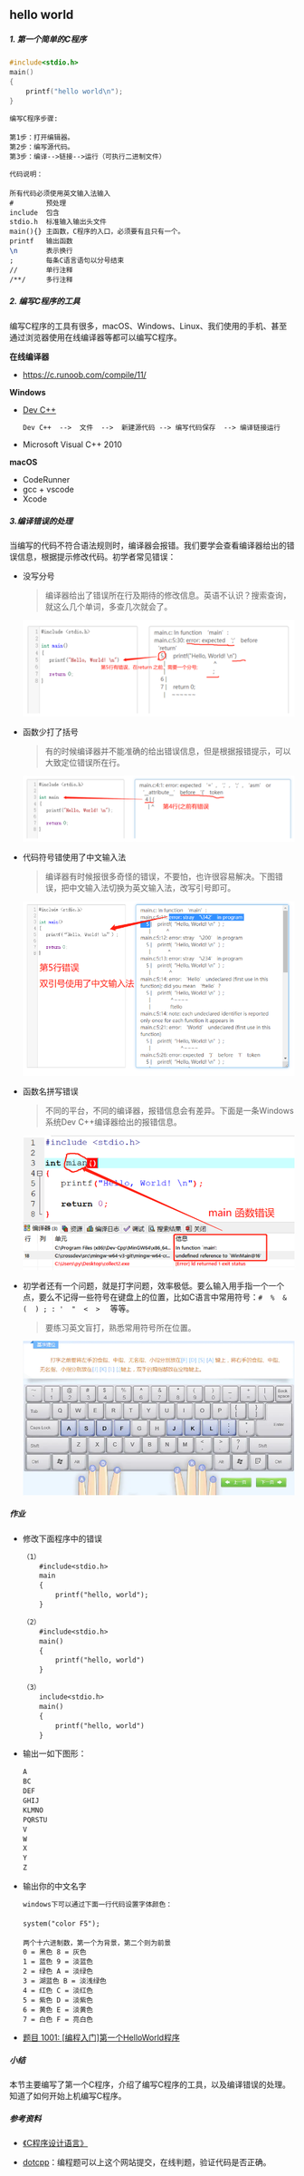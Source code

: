 ## hello world

##### 1. 第一个简单的C程序

```c
#include<stdio.h>
main()
{
    printf("hello world\n");
}
```

```tex
编写C程序步骤:

第1步：打开编辑器。
第2步：编写源代码。
第3步：编译-->链接-->运行（可执行二进制文件）
```

```tex
代码说明：

所有代码必须使用英文输入法输入
#        预处理
include  包含
stdio.h  标准输入输出头文件
main(){} 主函数，C程序的入口，必须要有且只有一个。
printf   输出函数
\n       表示换行
;        每条C语言语句以分号结束
//       单行注释 
/**/     多行注释

```



##### 2. 编写C程序的工具

编写C程序的工具有很多，macOS、Windows、Linux、我们使用的手机、甚至通过浏览器使用在线编译器等都可以编写C程序。

**在线编译器**

- https://c.runoob.com/compile/11/

**Windows**

- [Dev C++](https://bloodshed-dev-c.en.softonic.com/) 

  ```tex
  Dev C++  -->  文件  -->  新建源代码 --> 编写代码保存  --> 编译链接运行
  ```

- Microsoft Visual C++ 2010 

**macOS**

- CodeRunner
- gcc + vscode
- Xcode



##### 3.编译错误的处理

当编写的代码不符合语法规则时，编译器会报错。我们要学会查看编译器给出的错误信息，根据提示修改代码。初学者常见错误：

- 没写分号

  > 编译器给出了错误所在行及期待的修改信息。英语不认识？搜索查询，就这么几个单词，多查几次就会了。

  <img src=".\images\debugerror.png" alt="image-20211209095835237" style="zoom:60%;" />

  

- 函数少打了括号

  > 有的时候编译器并不能准确的给出错误信息，但是根据报错提示，可以大致定位错误所在行。

  <img src=".\images\functionerror.png" alt="image-20211209103446412" style="zoom:680%;" />

  

- 代码符号错使用了中文输入法

  > 编译器有时候报很多奇怪的错误，不要怕，也许很容易解决。下图错误，把中文输入法切换为英文输入法，改写引号即可。

  <img src=".\images\shurufaerror.png" alt="image-20211209104802390" style="zoom:90%;" />

- 函数名拼写错误

  > 不同的平台，不同的编译器，报错信息会有差异。下面是一条Windows系统Dev C++编译器给出的报错信息。

  <img src=".\images\mainerror.png" alt="image-20211209102933736" style="zoom:60%;" />

  

- 初学者还有一个问题，就是打字问题，效率极低。要么输入用手指一个一个点，要么不记得一些符号在键盘上的位置，比如C语言中常用符号：`#  %  &  (  ) ; : '  "  <  >  ` 等等。

  > 要练习英文盲打，熟悉常用符号所在位置。

  <img src=".\images\打字" alt="img" style="zoom:70%;" />



##### 作业

- 修改下面程序中的错误

  ```tex
  （1）
      #include<stdio.h>
      main
      {
          printf("hello, world");
      }
  ```

  ```tex
  （2）
      #include<stdio.h>
      main()
      {
          printf("hello, world")
      }
  ```

  ```tex
  （3）
      include<stdio.h>
      main()
      {
          printf("hello, world")
      }
  ```

- 输出一如下图形：

  ```tex
  A
  BC
  DEF
  GHIJ
  KLMNO
  PQRSTU
  V
  W
  X
  Y
  Z
  ```

- 输出你的中文名字

  ```tex
  windows下可以通过下面一行代码设置字体颜色：
  
  system("color F5"); 
  
  两个十六进制数，第一个为背景，第二个则为前景
  0 = 黑色 8 = 灰色
  1 = 蓝色 9 = 淡蓝色
  2 = 绿色 A = 淡绿色
  3 = 湖蓝色 B = 淡浅绿色
  4 = 红色 C = 淡红色
  5 = 紫色 D = 淡紫色
  6 = 黄色 E = 淡黄色
  7 = 白色 F = 亮白色
  ```

- [题目 1001: [编程入门]第一个HelloWorld程序](https://www.dotcpp.com/oj/problem1001.html)



##### 小结

本节主要编写了第一个C程序，介绍了编写C程序的工具，以及编译错误的处理。知道了如何开始上机编写C程序。



##### 参考资料

- [《C程序设计语言》](https://book.douban.com/subject/1139336/)

- [dotcpp](https://www.dotcpp.com/)：编程题可以上这个网站提交，在线判题，验证代码是否正确。
